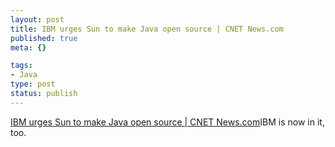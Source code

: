 ```yaml
--- 
layout: post
title: IBM urges Sun to make Java open source | CNET News.com
published: true
meta: {}

tags: 
- Java
type: post
status: publish
---
```

[IBM urges Sun to make Java open source | CNET News.com](http://news.com.com/2100-1007_3-5165427.html?tag=nefd_top)IBM is now in it, too.
